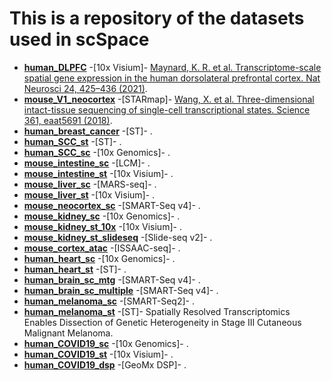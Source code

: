 # This is a repository of the datasets used in scSpace

- __[human_DLPFC]()__ -[10x Visium]- [Maynard, K. R. et al. Transcriptome-scale spatial gene expression in the human dorsolateral prefrontal cortex. Nat Neurosci 24, 425–436 (2021)]().
- __[mouse_V1_neocortex](https://www.dropbox.com/sh/f7ebheru1lbz91s/AABYSSjSTppBmVmWl2H4s_K-a?dl=0)__ -[STARmap]- [Wang, X. et al. Three-dimensional intact-tissue sequencing of single-cell transcriptional states. Science 361, eaat5691 (2018)](https://doi.org/10.1126/science.aat5691).
- __[human_breast_cancer]()__ -[ST]- []().
- __[human_SCC_st]()__ -[ST]- []().
- __[human_SCC_sc]()__ -[10x Genomics]- []().
- __[mouse_intestine_sc]()__ -[LCM]- []().
- __[mouse_intestine_st]()__ -[10x Visium]- []().
- __[mouse_liver_sc]()__ -[MARS-seq]- []().
- __[mouse_liver_st]()__ -[10x Visium]- []().
- __[mouse_neocortex_sc]()__ -[SMART-Seq v4]- []().
- __[mouse_kidney_sc]()__ -[10x Genomics]- []().
- __[mouse_kidney_st_10x]()__ -[10x Visium]- []().
- __[mouse_kidney_st_slideseq]()__ -[Slide-seq v2]- []().
- __[mouse_cortex_atac]()__ -[ISSAAC-seq]- []().
- __[human_heart_sc]()__ -[10x Genomics]- []().
- __[human_heart_st]()__ -[ST]- []().
- __[human_brain_sc_mtg]()__ -[SMART-Seq v4]- []().
- __[human_brain_sc_multiple]()__ -[SMART-Seq v4]- []().
- __[human_melanoma_sc]()__ -[SMART-Seq2]- []().
- __[human_melanoma_st](https://www.spatialresearch.org/resources-published-datasets/doi-10-1158-0008-5472-can-18-0747/)__ -[ST]- Spatially Resolved Transcriptomics Enables Dissection of Genetic Heterogeneity in Stage III Cutaneous Malignant Melanoma.
- __[human_COVID19_sc]()__ -[10x Genomics]- []().
- __[human_COVID19_st]()__ -[10x Visium]- []().
- __[human_COVID19_dsp]()__ -[GeoMx DSP]- []().
